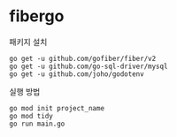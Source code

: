 # fibergo

패키지 설치
```
go get -u github.com/gofiber/fiber/v2
go get -u github.com/go-sql-driver/mysql
go get -u github.com/joho/godotenv
```
실행 방법
```
go mod init project_name
go mod tidy
go run main.go
```
